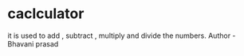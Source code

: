 # caclculator
it is used to add , subtract , multiply and divide the numbers.
Author - Bhavani prasad

